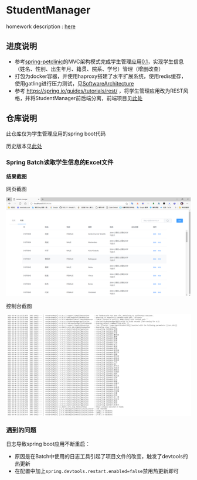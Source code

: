 # StudentManager

homework description : [here](https://github.com/njuics/sa-2021/wiki/%E4%BD%9C%E4%B8%9A)

## 进度说明

- 参考[spring-petclinic](https://github.com/spring-projects/spring-petclinic)的MVC架构模式完成学生管理应用[0.1](https://github.com/youngstudent2/StudentManager/releases/tag/0.1)，实现学生信息（姓名、性别、出生年月、籍贯、院系、学号）管理（增删改查）
- 打包为docker容器，并使用haproxy搭建了水平扩展系统，使用redis缓存，使用gatling进行压力测试，见[SoftwareArchitecture](https://github.com/youngstudent2/SoftwareArchitecture)
- 参考 https://spring.io/guides/tutorials/rest/ ，将学⽣管理应⽤改为REST风格，并将StudentManager前后端分离，前端项目见[此处](https://github.com/youngstudent2/StudentManager-front)

## 仓库说明

此仓库仅为学生管理应用的spring boot代码

历史版本见[此处](https://github.com/youngstudent2/StudentManager/releases)



### Spring Batch读取学生信息的Excel文件

**结果截图**

网页截图

![](README.assets/image-20210506211714545.png)

控制台截图

![](README.assets/20210506211844.png)



### 遇到的问题

日志导致spring boot应用不断重启：

- 原因是在Batch中使用的日志工具引起了项目文件的改变，触发了devtools的热更新
- 在配置中加上`spring.devtools.restart.enabled=false`禁用热更新即可

